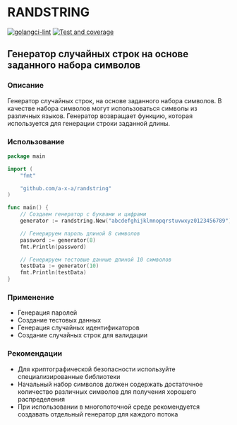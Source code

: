 # RANDSTRING

[![golangci-lint](https://github.com/a-x-a/randstring/actions/workflows/golangci-lint.yml/badge.svg)](https://github.com/a-x-a/randstring/actions/workflows/golangci-lint.yml)
[![Test and coverage](https://github.com/a-x-a/randstring/actions/workflows/codecovtest.yml/badge.svg)](https://github.com/a-x-a/randstring/actions/workflows/codecovtest.yml)

## Генератор случайных строк на основе заданного набора символов

### Описание

Генератор случайных строк, на основе заданного набора символов. В качестве набора символов могут использоваться символы из различных языков. Генератор возвращает функцию, которая используется для генерации строки заданной длины.

### Использование

```go
package main

import (
	"fmt"

	"github.com/a-x-a/randstring"
)

func main() {
	// Создаем генератор с буквами и цифрами
	generator := randstring.New("abcdefghijklmnopqrstuvwxyz0123456789")

	// Генерируем пароль длиной 8 символов
	password := generator(8)
	fmt.Println(password)

	// Генерируем тестовые данные длиной 10 символов
	testData := generator(10)
	fmt.Println(testData)
}
```

### Применение

- Генерация паролей
- Создание тестовых данных
- Генерация случайных идентификаторов
- Создание случайных строк для валидации

### Рекомендации

- Для криптографической безопасности используйте специализированные библиотеки
- Начальный набор символов должен содержать достаточное количество различных символов для получения хорошего распределения
- При использовании в многопоточной среде рекомендуется создавать отдельный генератор для каждого потока
